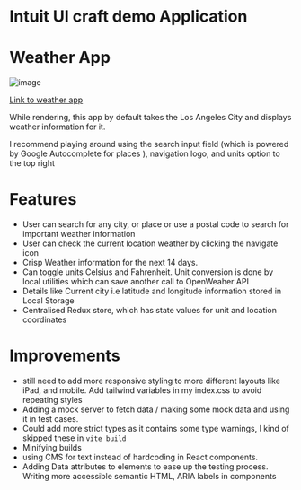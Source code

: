 # Intuit UI craft demo Application

# Weather App
![image](https://github.com/anaparty33/ui-craft-demo/assets/47445074/70a6af52-5701-43e1-8bf7-b816a414e308)

[Link to weather app](https://elaborate-starship-16546e.netlify.app/)


While rendering, this app by default takes the Los Angeles City and displays weather information for it.

I recommend playing around using the search input field  (which is powered by Google Autocomplete for places ), navigation logo, and units option to the top right 

# Features
- User can search for  any city, or place or use a postal code to search for important weather information
- User can check the current location weather by clicking the navigate icon
- Crisp Weather information for the next 14 days.
- Can toggle units  Celsius and Fahrenheit.  Unit conversion is done by local utilities which can save another call to OpenWeaher API
- Details like Current city  i.e latitude and longitude information stored in Local Storage
- Centralised Redux store, which has state values for unit and location coordinates


# Improvements
- still need to add  more responsive styling to more different layouts like iPad, and mobile. Add tailwind variables in my index.css to avoid repeating styles
- Adding a mock server to fetch data / making some mock data and using it in test cases.
- Could add more strict types as it contains some type warnings, I kind of skipped these in `vite build`
- Minifying builds
- using CMS for text instead of hardcoding in React components.
- Adding Data attributes to elements to ease up the testing process. Writing more accessible semantic HTML, ARIA labels in components
